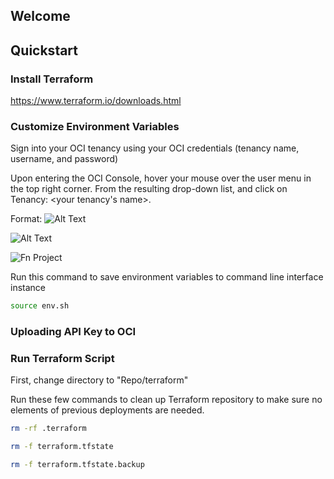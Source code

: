 ## Welcome

## Quickstart

### Install Terraform
https://www.terraform.io/downloads.html

### Customize Environment Variables
Sign into your OCI tenancy using your OCI credentials (tenancy name, username, and password)

Upon entering the OCI Console, hover your mouse over the user menu in the top right corner. From the resulting drop-down list, and click on Tenancy: <your tenancy's name>.

Format: ![Alt Text](https://imgur.com/N3huuTX)

![Alt Text](https://imgur.com/N3huuTX)

![Fn Project](http://fnproject.io/images/fn-300x125.png)


Run this command to save environment variables to command line interface instance 
```sh
source env.sh
```

### Uploading API Key to OCI

### Run Terraform Script
First, change directory to "Repo/terraform"

Run these few commands to clean up Terraform repository to make sure no elements of previous deployments are needed.
```sh
rm -rf .terraform
```
```sh
rm -f terraform.tfstate
```
```sh
rm -f terraform.tfstate.backup
```


